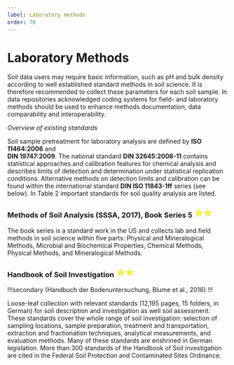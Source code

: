 ```yaml
---
label: Laboratory methods
order: 70
---
```


# Laboratory Methods

Soil data users may require basic information, such as pH and bulk density according to well
established standard methods in soil science. It is therefore recommended to collect these
parameters for each soil sample. In data repositories acknowledged coding systems for
field- and laboratory methods should be used to enhance methods documentation, data
comparability and interoperability.

_Overview of existing standards_

Soil sample pretreatment for laboratory analysis are defined by **ISO 11464:2006** and
<br> **DIN 19747:2009**. The national standard **DIN 32645:2008-11** contains
statistical approaches and calibration features for chemical analysis and describes limits of
detection and determination under statistical replication conditions. Alternative methods
on detection limits and calibration can be found within the international standard **DIN ISO
11843-1ff** series (see below). In Table 2 important standards for soil quality analysis
are listed.

### Methods of Soil Analysis (SSSA, 2017), Book Series 5 ![](/static/img/two_star.jpg)

The book series is a standard work in the US and collects lab and field methods in soil
science within five parts: Physical and Mineralogical Methods, Microbial and Biochemical
Properties, Chemical Methods, Physical Methods, and Mineralogical Methods.


### Handbook of Soil Investigation ![](/static/img/two_star.jpg)

!!!secondary
(Handbuch der Bodenuntersuchung, Blume et al., 2016)
!!!

Loose-leaf collection with relevant standards (12,195 pages, 15 folders, in German) for soil
description and investigation as well soil assessment. These standards cover the whole
range of soil investigation: selection of sampling locations, sample preparation, treatment
and transportation, extraction and fractionation techniques, analytical measurements, and
evaluation methods. Many of these standards are enshrined in German legislation. More
than 300 standards of the Handbook of Soil investigation are cited in the Federal Soil
Protection and Contaminated Sites Ordinance.